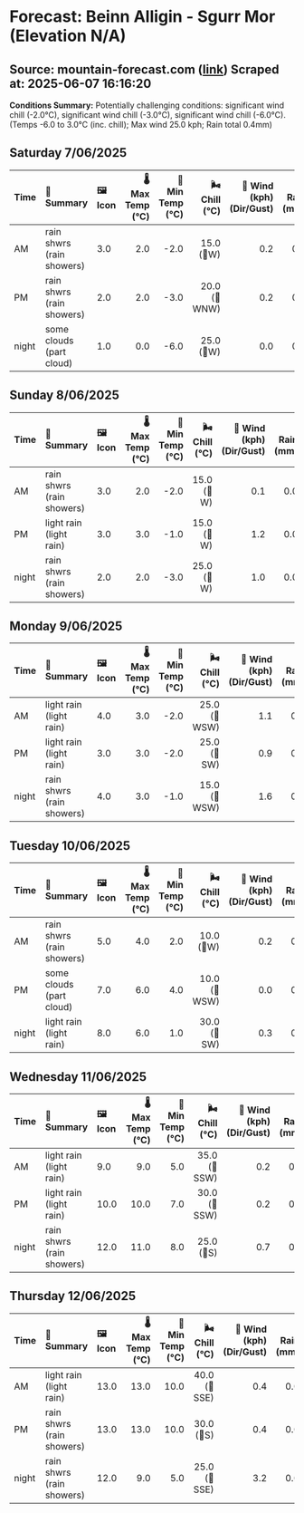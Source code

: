 # Forecast: Beinn Alligin - Sgurr Mor (Elevation N/A)
**Source:** mountain-forecast.com ([link](https://www.mountain-forecast.com/peaks/Beinn-Alligin/forecasts/986))
**Scraped at:** 2025-06-07 16:16:20
---

**Conditions Summary:** Potentially challenging conditions: significant wind chill (-2.0°C), significant wind chill (-3.0°C), significant wind chill (-6.0°C). (Temps -6.0 to 3.0°C (inc. chill); Max wind 25.0 kph; Rain total 0.4mm)

## Saturday 7/06/2025
| **Time** | **📝 Summary** | **🖼️ Icon** | **🌡️ Max Temp (°C)** | **🥶 Min Temp (°C)** | **🌬️ Chill (°C)** | **💨 Wind (kph) (Dir/Gust)** | **💧 Rain (mm)** | **❄️ Snow (cm)** | **☁️ Cloud Base (m)** | **🧊 Freezing Lvl (m)** |
|:------- |:------- |:----- |--------------: |-------------: |-----------: |---------------------: |---------: |----------: |---------------: |----------------: |
| AM      | rain shwrs<br><span class="icon-desc">(rain showers)</span> | 3.0 | 2.0 | -2.0 | 15.0<br>(🧭W) | 0.2 | 0.0 | 200 | 1200 |
| PM      | rain shwrs<br><span class="icon-desc">(rain showers)</span> | 2.0 | 2.0 | -3.0 | 20.0<br>(🧭WNW) | 0.2 | 0.0 | 800 | 1250 |
| night   | some clouds<br><span class="icon-desc">(part cloud)</span> | 1.0 | 0.0 | -6.0 | 25.0<br>(🧭W) | 0.0 | 0.0 | 800 | 1050 |

## Sunday 8/06/2025
| **Time** | **📝 Summary** | **🖼️ Icon** | **🌡️ Max Temp (°C)** | **🥶 Min Temp (°C)** | **🌬️ Chill (°C)** | **💨 Wind (kph) (Dir/Gust)** | **💧 Rain (mm)** | **❄️ Snow (cm)** | **☁️ Cloud Base (m)** | **🧊 Freezing Lvl (m)** |
|:------- |:------- |:----- |--------------: |-------------: |-----------: |---------------------: |---------: |----------: |---------------: |----------------: |
| AM      | rain shwrs<br><span class="icon-desc">(rain showers)</span> | 3.0 | 2.0 | -2.0 | 15.0<br>(🧭W) | 0.1 | 0.0 | 600 | 1150 |
| PM      | light rain<br><span class="icon-desc">(light rain)</span> | 3.0 | 3.0 | -1.0 | 15.0<br>(🧭W) | 1.2 | 0.0 | 750 | 1350 |
| night   | rain shwrs<br><span class="icon-desc">(rain showers)</span> | 2.0 | 2.0 | -3.0 | 25.0<br>(🧭W) | 1.0 | 0.0 | 450 | 1300 |

## Monday 9/06/2025
| **Time** | **📝 Summary** | **🖼️ Icon** | **🌡️ Max Temp (°C)** | **🥶 Min Temp (°C)** | **🌬️ Chill (°C)** | **💨 Wind (kph) (Dir/Gust)** | **💧 Rain (mm)** | **❄️ Snow (cm)** | **☁️ Cloud Base (m)** | **🧊 Freezing Lvl (m)** |
|:------- |:------- |:----- |--------------: |-------------: |-----------: |---------------------: |---------: |----------: |---------------: |----------------: |
| AM      | light rain<br><span class="icon-desc">(light rain)</span> | 4.0 | 3.0 | -2.0 | 25.0<br>(🧭WSW) | 1.1 | 0.0 | 600 | 1400 |
| PM      | light rain<br><span class="icon-desc">(light rain)</span> | 3.0 | 3.0 | -2.0 | 25.0<br>(🧭SW) | 0.9 | 0.0 | 300 | 1450 |
| night   | rain shwrs<br><span class="icon-desc">(rain showers)</span> | 4.0 | 3.0 | -1.0 | 15.0<br>(🧭WSW) | 1.6 | 0.0 | 250 | 1600 |

## Tuesday 10/06/2025
| **Time** | **📝 Summary** | **🖼️ Icon** | **🌡️ Max Temp (°C)** | **🥶 Min Temp (°C)** | **🌬️ Chill (°C)** | **💨 Wind (kph) (Dir/Gust)** | **💧 Rain (mm)** | **❄️ Snow (cm)** | **☁️ Cloud Base (m)** | **🧊 Freezing Lvl (m)** |
|:------- |:------- |:----- |--------------: |-------------: |-----------: |---------------------: |---------: |----------: |---------------: |----------------: |
| AM      | rain shwrs<br><span class="icon-desc">(rain showers)</span> | 5.0 | 4.0 | 2.0 | 10.0<br>(🧭W) | 0.2 | 0.0 | 850 | 1450 |
| PM      | some clouds<br><span class="icon-desc">(part cloud)</span> | 7.0 | 6.0 | 4.0 | 10.0<br>(🧭WSW) | 0.0 | 0.0 | 1800 | 2050 |
| night   | light rain<br><span class="icon-desc">(light rain)</span> | 8.0 | 6.0 | 1.0 | 30.0<br>(🧭SW) | 0.3 | 0.0 | 2400 | 2850 |

## Wednesday 11/06/2025
| **Time** | **📝 Summary** | **🖼️ Icon** | **🌡️ Max Temp (°C)** | **🥶 Min Temp (°C)** | **🌬️ Chill (°C)** | **💨 Wind (kph) (Dir/Gust)** | **💧 Rain (mm)** | **❄️ Snow (cm)** | **☁️ Cloud Base (m)** | **🧊 Freezing Lvl (m)** |
|:------- |:------- |:----- |--------------: |-------------: |-----------: |---------------------: |---------: |----------: |---------------: |----------------: |
| AM      | light rain<br><span class="icon-desc">(light rain)</span> | 9.0 | 9.0 | 5.0 | 35.0<br>(🧭SSW) | 0.2 | 0.0 | 400 | 3050 |
| PM      | light rain<br><span class="icon-desc">(light rain)</span> | 10.0 | 10.0 | 7.0 | 30.0<br>(🧭SSW) | 0.2 | 0.0 | 600 | 3200 |
| night   | rain shwrs<br><span class="icon-desc">(rain showers)</span> | 12.0 | 11.0 | 8.0 | 25.0<br>(🧭S) | 0.7 | 0.0 | 1650 | 2900 |

## Thursday 12/06/2025
| **Time** | **📝 Summary** | **🖼️ Icon** | **🌡️ Max Temp (°C)** | **🥶 Min Temp (°C)** | **🌬️ Chill (°C)** | **💨 Wind (kph) (Dir/Gust)** | **💧 Rain (mm)** | **❄️ Snow (cm)** | **☁️ Cloud Base (m)** | **🧊 Freezing Lvl (m)** |
|:------- |:------- |:----- |--------------: |-------------: |-----------: |---------------------: |---------: |----------: |---------------: |----------------: |
| AM      | light rain<br><span class="icon-desc">(light rain)</span> | 13.0 | 13.0 | 10.0 | 40.0<br>(🧭SSE) | 0.4 | 0.0 | 2650 | 3300 |
| PM      | rain shwrs<br><span class="icon-desc">(rain showers)</span> | 13.0 | 13.0 | 10.0 | 30.0<br>(🧭S) | 0.4 | 0.0 | 750 | 3250 |
| night   | rain shwrs<br><span class="icon-desc">(rain showers)</span> | 12.0 | 9.0 | 5.0 | 25.0<br>(🧭SSE) | 3.2 | 0.0 | 2050 | 3100 |